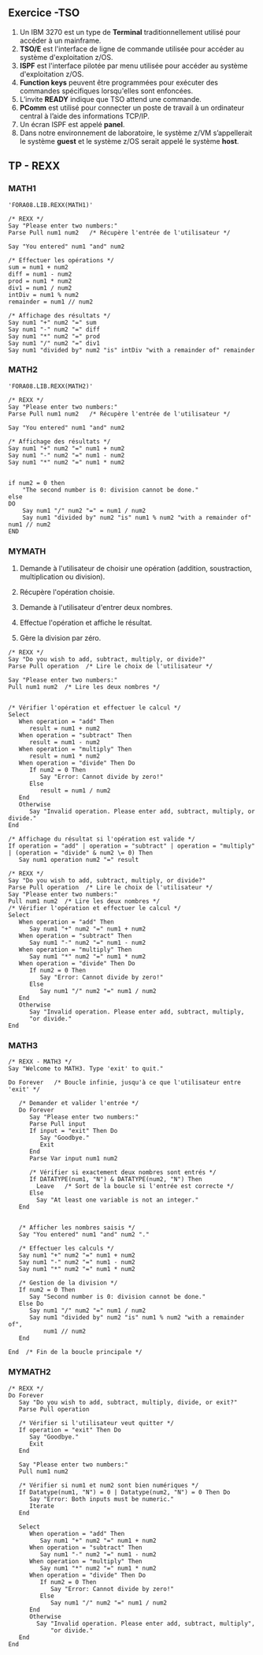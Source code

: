## Exercice -TSO


1. Un IBM 3270 est un type de **Terminal** traditionnellement utilisé pour accéder à un mainframe.  
2. **TSO/E** est l'interface de ligne de commande utilisée pour accéder au système d'exploitation z/OS.  
3. **ISPF** est l'interface pilotée par menu utilisée pour accéder au système d'exploitation z/OS.  
4. **Function keys** peuvent être programmées pour exécuter des commandes spécifiques lorsqu'elles sont enfoncées.  
5. L’invite **READY** indique que TSO attend une commande.  
6. **PComm** est utilisé pour connecter un poste de travail à un ordinateur central à l’aide des informations TCP/IP.  
7. Un écran ISPF est appelé **panel**.  
8. Dans notre environnement de laboratoire, le système z/VM s’appellerait le système **guest** et le système z/OS serait appelé le système **host**.  


## TP - REXX
### MATH1
```
'FORA08.LIB.REXX(MATH1)'
```

```
/* REXX */
Say "Please enter two numbers:"
Parse Pull num1 num2   /* Récupère l'entrée de l'utilisateur */

Say "You entered" num1 "and" num2

/* Effectuer les opérations */
sum = num1 + num2
diff = num1 - num2
prod = num1 * num2
div1 = num1 / num2
intDiv = num1 % num2
remainder = num1 // num2

/* Affichage des résultats */
Say num1 "+" num2 "=" sum
Say num1 "-" num2 "=" diff
Say num1 "*" num2 "=" prod
Say num1 "/" num2 "=" div1
Say num1 "divided by" num2 "is" intDiv "with a remainder of" remainder
```
### MATH2
```
'FORA08.LIB.REXX(MATH2)'
```

```
/* REXX */
Say "Please enter two numbers:"
Parse Pull num1 num2   /* Récupère l'entrée de l'utilisateur */

Say "You entered" num1 "and" num2

/* Affichage des résultats */
Say num1 "+" num2 "=" num1 + num2
Say num1 "-" num2 "=" num1 - num2
Say num1 "*" num2 "=" num1 * num2


if num2 = 0 then
    "The second number is 0: division cannot be done."
else
DO
    Say num1 "/" num2 "=" = num1 / num2 
    Say num1 "divided by" num2 "is" num1 % num2 "with a remainder of" num1 // num2
END
```

### MYMATH

1. Demande à l'utilisateur de choisir une opération (addition, soustraction, multiplication ou division).

2. Récupère l'opération choisie.

3. Demande à l'utilisateur d'entrer deux nombres.

4. Effectue l'opération et affiche le résultat.

5. Gère la division par zéro.

```
/* REXX */
Say "Do you wish to add, subtract, multiply, or divide?"
Parse Pull operation  /* Lire le choix de l'utilisateur */

Say "Please enter two numbers:"
Pull num1 num2  /* Lire les deux nombres */


/* Vérifier l'opération et effectuer le calcul */
Select
   When operation = "add" Then
      result = num1 + num2
   When operation = "subtract" Then
      result = num1 - num2
   When operation = "multiply" Then
      result = num1 * num2
   When operation = "divide" Then Do
      If num2 = 0 Then
         Say "Error: Cannot divide by zero!"
      Else
         result = num1 / num2
   End
   Otherwise
      Say "Invalid operation. Please enter add, subtract, multiply, or divide."
End

/* Affichage du résultat si l'opération est valide */
If operation = "add" | operation = "subtract" | operation = "multiply" | (operation = "divide" & num2 \= 0) Then
   Say num1 operation num2 "=" result

```
 
```
/* REXX */                                                              
Say "Do you wish to add, subtract, multiply, or divide?"                
Parse Pull operation  /* Lire le choix de l'utilisateur */                    
Say "Please enter two numbers:"                                         
Pull num1 num2  /* Lire les deux nombres */                             
/* Vérifier l'opération et effectuer le calcul */                       
Select                                                                  
   When operation = "add" Then                                          
      Say num1 "+" num2 "=" num1 + num2                                 
   When operation = "subtract" Then                                     
      Say num1 "-" num2 "=" num1 - num2                                 
   When operation = "multiply" Then                                     
      Say num1 "*" num2 "=" num1 * num2                                 
   When operation = "divide" Then Do                                    
      If num2 = 0 Then                                                  
         Say "Error: Cannot divide by zero!"                            
      Else                                                              
         Say num1 "/" num2 "=" num1 / num2                              
   End                                                                  
   Otherwise                                                            
      Say "Invalid operation. Please enter add, subtract, multiply, 
      "or divide."                                                                 
End                                                                     
```

### MATH3

```
/* REXX - MATH3 */
Say "Welcome to MATH3. Type 'exit' to quit."

Do Forever   /* Boucle infinie, jusqu'à ce que l'utilisateur entre 'exit' */

   /* Demander et valider l'entrée */
   Do Forever
      Say "Please enter two numbers:"
      Parse Pull input
      If input = "exit" Then Do
         Say "Goodbye."
         Exit
      End
      Parse Var input num1 num2
      
      /* Vérifier si exactement deux nombres sont entrés */
      If DATATYPE(num1, "N") & DATATYPE(num2, "N") Then
        Leave   /* Sort de la boucle si l'entrée est correcte */
      Else
        Say "At least one variable is not an integer."
   End


   /* Afficher les nombres saisis */
   Say "You entered" num1 "and" num2 "."

   /* Effectuer les calculs */
   Say num1 "+" num2 "=" num1 + num2
   Say num1 "-" num2 "=" num1 - num2
   Say num1 "*" num2 "=" num1 * num2

   /* Gestion de la division */
   If num2 = 0 Then
      Say "Second number is 0: division cannot be done."
   Else Do
      Say num1 "/" num2 "=" num1 / num2
      Say num1 "divided by" num2 "is" num1 % num2 "with a remainder of",
          num1 // num2
   End

End  /* Fin de la boucle principale */

```

### MYMATH2
```
/* REXX */
Do Forever
   Say "Do you wish to add, subtract, multiply, divide, or exit?"
   Parse Pull operation
   
   /* Vérifier si l'utilisateur veut quitter */
   If operation = "exit" Then Do
      Say "Goodbye."
      Exit
   End
   
   Say "Please enter two numbers:"
   Pull num1 num2

   /* Vérifier si num1 et num2 sont bien numériques */
   If Datatype(num1, "N") = 0 | Datatype(num2, "N") = 0 Then Do
      Say "Error: Both inputs must be numeric."
      Iterate
   End
   
   Select
      When operation = "add" Then
         Say num1 "+" num2 "=" num1 + num2
      When operation = "subtract" Then
         Say num1 "-" num2 "=" num1 - num2
      When operation = "multiply" Then
         Say num1 "*" num2 "=" num1 * num2
      When operation = "divide" Then Do
         If num2 = 0 Then
            Say "Error: Cannot divide by zero!"
         Else
            Say num1 "/" num2 "=" num1 / num2
      End
      Otherwise                                                            
        Say "Invalid operation. Please enter add, subtract, multiply", 
            "or divide."
   End     
End
```
